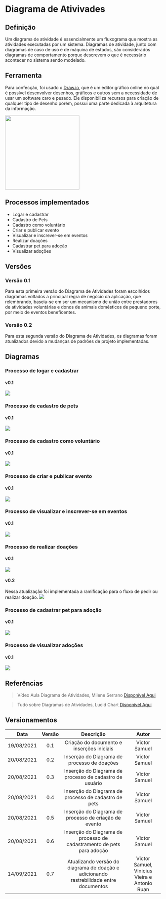 # Diagrama de Ativivades

## Definição

Um diagrama de atividade é essencialmente um fluxograma que mostra as atividades executadas por um sistema. Diagramas de atividade, junto com diagramas de caso de uso e de máquina de estados, são considerados diagramas de comportamento porque descrevem o que é necessário acontecer no sistema sendo modelado. 

## Ferramenta
Para confecção, foi usado o <a href="https://draw.io/">Draw.io</a>, que é um editor gráfico online no qual é possível desenvolver desenhos, gráficos e outros sem a necessidade de usar um software caro e pesado. Ele disponibiliza recursos para criação de qualquer tipo de desenho porém, possui uma parte dedicada à arquitetura da informação.

<a target="_blank"><img src="../../../images/drawio.jpg" width="240px"></a>

## Processos implementados 
* Logar e cadastrar
* Cadastro de Pets
* Cadastro como voluntário
* Criar e publicar evento
* Visualizar e inscrever-se em eventos
* Realizar doações 
* Cadastrar pet para adoção
* Visualizar adoções

## Versões 
### Versão 0.1
Para esta primeira versão do Diagrama de Atividades foram escolhidos diagramas voltados a principal regra de negócio da aplicação, que relembrando, baseia-se em ser um mecanismo de união entre prestadores de atividades voluntárias e donos de animais domésticos de pequeno porte, por meio de eventos beneficentes. 

### Versão 0.2
Para esta segunda versão do Diagrama de Atividades, os diagramas foram atualizados devido a mudanças de padrões de projeto implementadas.

## Diagramas

### Processo de logar e cadastrar

#### v0.1
<img src="../../../images/atividades_login.png">

### Processo de cadastro de pets

#### v0.1
<img src="../../../images/atividades_cadastrar_pets.png">

### Processo de cadastro como voluntário

#### v0.1
<img src="../../../images/atividades_ser_voluntario.png">

### Processo de criar e publicar evento

#### v0.1
<img src="../../../images/atividades_criar_eventos.png">

### Processo de visualizar e inscrever-se em eventos 

#### v0.1
<img src="../../../images/atividades_eventos.png">

### Processo de realizar doações

#### v0.1
<img src="../../../images/atividades_doacao.png">

#### v0.2
Nessa atualização foi implementada a ramificação para o fluxo de pedir ou realizar doação.
<img src="../../../images/atividades_doacao_02.png">

### Processo de cadastrar pet para adoção

#### v0.1
<img src="../../../images/atividades_cadastro_pet_adocao.png">

### Processo de visualizar adoções

#### v0.1
<img src="../../../images/atividades_adocao.png">

## Referências

> Vídeo Aula Diagrama de Atividades, Milene Serrano <a target="_blank" href="https://unbbr-my.sharepoint.com/personal/mileneserrano_unb_br/_layouts/15/onedrive.aspx?id=%2Fpersonal%2Fmileneserrano%5Funb%5Fbr%2FDocuments%2FArqDSW%20%2D%20V%C3%ADdeosOriginais%2F06c%20%2D%20VideoAula%20%2D%20DSW%2DModelagem%20%2D%20Atividades%2Emp4&parent=%2Fpersonal%2Fmileneserrano%5Funb%5Fbr%2FDocuments%2FArqDSW%20%2D%20V%C3%ADdeosOriginais&originalPath=aHR0cHM6Ly91bmJici1teS5zaGFyZXBvaW50LmNvbS86djovZy9wZXJzb25hbC9taWxlbmVzZXJyYW5vX3VuYl9ici9FZDlrLU92TUg3aE1sTk1qNkNHVmVuTUJTeWVWckRCT2RnODRDenhfYUhJOWd3P3J0aW1lPUlkNndsMkZqMlVn">Disponível Aqui</a>

> Tudo sobre Diagramas de Atividades, Lucid Chart <a target="_blank" href="https://www.lucidchart.com/pages/pt/o-que-e-diagrama-de-atividades-uml">Disponível Aqui</a>

## Versionamentos

|Data|Versão|Descrição|Autor|
|:--------:|:---:|:-------------------: |:-----------:|
|19/08/2021| 0.1 | Criação do documento e inserções iniciais | Victor Samuel | 
|20/08/2021| 0.2 | Inserção do Diagrama de processo de doações | Victor Samuel | 
|20/08/2021| 0.3 | Inserção do Diagrama de processo de cadastro de usuário | Victor Samuel | 
|20/08/2021| 0.4 | Inserção do Diagrama de processo de cadastro de pets | Victor Samuel | 
|20/08/2021| 0.5 | Inserção do Diagrama de processo de criação de evento | Victor Samuel | 
|20/08/2021| 0.6 | Inserção do Diagrama de processo de cadastramento de pets para adoção | Victor Samuel | 
|14/09/2021| 0.7 | Atualizando versão do diagrama de doação e adicionando rastrebilidade entre documentos | Victor Samuel, Vinicius Vieira e Antonio Ruan | 